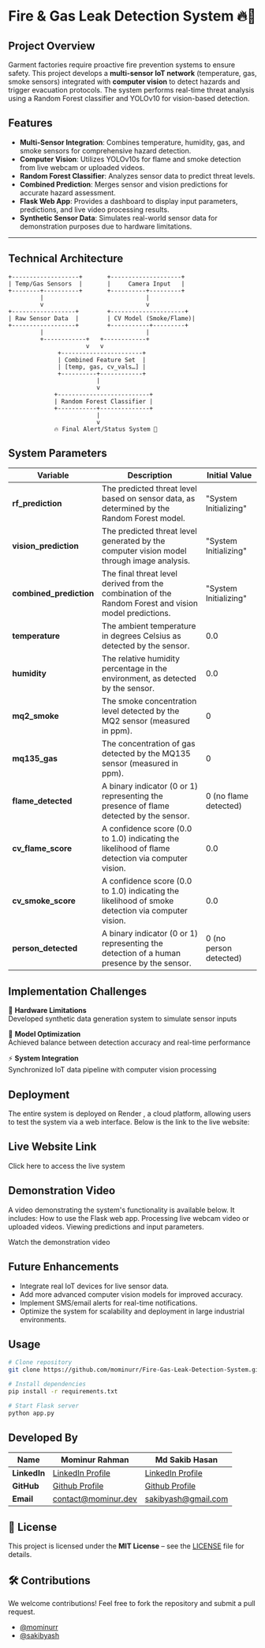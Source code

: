 # Fire & Gas Leak Detection System 🔥🚨

## Project Overview
Garment factories require proactive fire prevention systems to ensure safety. This project develops a **multi-sensor IoT network** (temperature, gas, smoke sensors) integrated with **computer vision** to detect hazards and trigger evacuation protocols. The system performs real-time threat analysis using a Random Forest classifier and YOLOv10 for vision-based detection.


## Features
- **Multi-Sensor Integration**: Combines temperature, humidity, gas, and smoke sensors for comprehensive hazard detection.
- **Computer Vision**: Utilizes YOLOv10s for flame and smoke detection from live webcam or uploaded videos.
- **Random Forest Classifier**: Analyzes sensor data to predict threat levels.
- **Combined Prediction**: Merges sensor and vision predictions for accurate hazard assessment.
- **Flask Web App**: Provides a dashboard to display input parameters, predictions, and live video processing results.
- **Synthetic Sensor Data**: Simulates real-world sensor data for demonstration purposes due to hardware limitations.

---

## Technical Architecture
```plaintext
+-------------------+       +--------------------+
| Temp/Gas Sensors  |       |     Camera Input   |
+--------+----------+       +----------+---------+
         |                             |
         v                             v
+------------------+        +---------------------+
| Raw Sensor Data  |        | CV Model (Smoke/Flame)|
+------------------+        +-----------+---------+
         |                             |
         +------------+   +------------+
                      v   v
              +-----------------------+
              | Combined Feature Set  |
              | [temp, gas, cv_vals…] |
              +----------+------------+
                         |
                         v
             +--------------------------+
             | Random Forest Classifier |
             +-----------+--------------+
                         |
                         v
             🔥 Final Alert/Status System 🔔

```

## System Parameters

| **Variable**           | **Description**                                                                                                                                          | **Initial Value**                    |
|------------------------|----------------------------------------------------------------------------------------------------------------------------------------------------------|--------------------------------------|
| **rf_prediction**       | The predicted threat level based on sensor data, as determined by the Random Forest model.                                                             | "System Initializing"                |
| **vision_prediction**   | The predicted threat level generated by the computer vision model through image analysis.                                                               | "System Initializing"                |
| **combined_prediction** | The final threat level derived from the combination of the Random Forest and vision model predictions.                                                   | "System Initializing"                |                                |
| **temperature**         | The ambient temperature in degrees Celsius as detected by the sensor.                                                                                   | 0.0                                  |
| **humidity**            | The relative humidity percentage in the environment, as detected by the sensor.                                                                        | 0.0                                  |
| **mq2_smoke**           | The smoke concentration level detected by the MQ2 sensor (measured in ppm).                                                                              | 0                                    |
| **mq135_gas**           | The concentration of gas detected by the MQ135 sensor (measured in ppm).                                                                                | 0                                    |
| **flame_detected**      | A binary indicator (0 or 1) representing the presence of flame detected by the sensor.                                                                  | 0 (no flame detected)                |
| **cv_flame_score**      | A confidence score (0.0 to 1.0) indicating the likelihood of flame detection via computer vision.                                                      | 0.0                                  |
| **cv_smoke_score**      | A confidence score (0.0 to 1.0) indicating the likelihood of smoke detection via computer vision.                                                      | 0.0                                  |
| **person_detected**     | A binary indicator (0 or 1) representing the detection of a human presence by the sensor.                                                              | 0 (no person detected)               |



## Implementation Challenges

🚧 **Hardware Limitations**  
Developed synthetic data generation system to simulate sensor inputs

🎯 **Model Optimization**  
Achieved balance between detection accuracy and real-time performance

⚡ **System Integration**  
Synchronized IoT data pipeline with computer vision processing


## Deployment
The entire system is deployed on Render , a cloud platform, allowing users to test the system via a web interface. Below is the link to the live website:

## Live Website Link
Click here to access the live system

## Demonstration Video
A video demonstrating the system's functionality is available below. It includes:
How to use the Flask web app.
Processing live webcam video or uploaded videos.
Viewing predictions and input parameters.

Watch the demonstration video

## Future Enhancements
- Integrate real IoT devices for live sensor data.
- Add more advanced computer vision models for improved accuracy.
- Implement SMS/email alerts for real-time notifications.
- Optimize the system for scalability and deployment in large industrial environments.

## Usage

```bash
# Clone repository
git clone https://github.com/mominurr/Fire-Gas-Leak-Detection-System.git

# Install dependencies
pip install -r requirements.txt

# Start Flask server
python app.py
```
## Developed By
| **Name**  | **Mominur Rahman**             | **Md Sakib Hasan**        |
|----------------|--------------------------------|-----------------------|
| **LinkedIn**   | [LinkedIn Profile](https://www.linkedin.com/in/mominur--rahman/) | [LinkedIn Profile](http://www.linkedin.com/in/md-sakib-hasan-1b060b299) |
| **GitHub**     | [Github Profile](https://github.com/mominurr) | [Github Profile](https://github.com/Sakibyash)        |
| **Email**      | [contact@mominur.dev](mailto:contact@mominur.dev)  | [sakibyash@gmail.com](mailto:sakibyash@gmail.com) |



## 📜 License
This project is licensed under the **MIT License** – see the [LICENSE](LICENSE) file for details.

## 🛠️ Contributions
We welcome contributions! Feel free to fork the repository and submit a pull request.
- [@mominurr](https://github.com/mominurr)
- [@sakibyash](https://github.com/Sakibyash)


